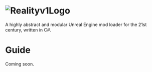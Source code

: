 # ![Realityv1Logo](https://user-images.githubusercontent.com/87990853/164070181-25900601-005a-437a-9bd6-2d893ebf953d.png)
A highly abstract and modular Unreal Engine mod loader for the 21st century, written in C#.

# Guide
Coming soon.
